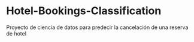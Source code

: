 # Hotel-Bookings-Classification
Proyecto de ciencia de datos para predecir la cancelación de una reserva de hotel
